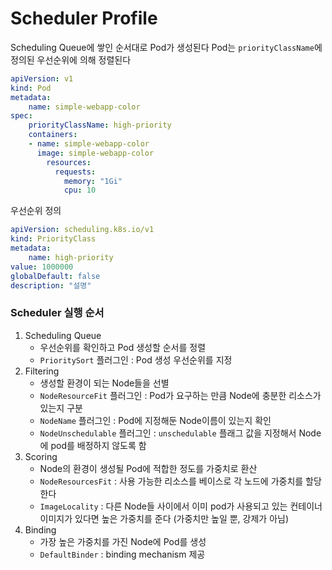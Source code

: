 # Scheduler Profile

Scheduling Queue에 쌓인 순서대로 Pod가 생성된다
Pod는 `priorityClassName`에 정의된 우선순위에 의해 정렬된다
```yaml
apiVersion: v1
kind: Pod
metadata:
    name: simple-webapp-color
spec:
    priorityClassName: high-priority
    containers:
    - name: simple-webapp-color
      image: simple-webapp-color
        resources:
          requests:
            memory: "1Gi"
            cpu: 10
```

우선순위 정의
```yaml
apiVersion: scheduling.k8s.io/v1
kind: PriorityClass
metadata:
    name: high-priority
value: 1000000
globalDefault: false
description: "설명"
```

### Scheduler 실행 순서
1. Scheduling Queue
    - 우선순위를 확인하고 Pod 생성할 순서를 정렬
    - `PrioritySort` 플러그인 : Pod 생성 우선순위를 지정 
2. Filtering
    - 생성할 환경이 되는 Node들을 선별
    - `NodeResourceFit` 플러그인 : Pod가 요구하는 만큼 Node에 충분한 리소스가 있는지 구분
    - `NodeName` 플러그인 : Pod에 지정해둔 Node이름이 있는지 확인
    - `NodeUnschedulable` 플러그인 : `unschedulable` 플래그 값을 지정해서 Node에 pod를 배정하지 않도록 함
3. Scoring
    - Node의 환경이 생성될 Pod에 적합한 정도를 가중치로 환산
    - `NodeResourcesFit` : 사용 가능한 리소스를 베이스로 각 노드에 가중치를 할당한다
    - `ImageLocality` : 다른 Node들 사이에서 이미 pod가 사용되고 있는 컨테이너 이미지가 있다면 높은 가중치를 준다 (가중치만 높일 뿐, 강제가 아님)
4. Binding
    - 가장 높은 가중치를 가진 Node에 Pod를 생성
    - `DefaultBinder` : binding mechanism 제공



